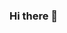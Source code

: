 ### Hi there 👋

<!--
**Yashdani0406/Yashdani0406** is a ✨ _special_ ✨ repository because its `README.md` (this file) appears on your GitHub profile.

[![Anurag's GitHub stats](https://github-readme-stats.vercel.app/api?username=Yashdani0406)](https://github.com/anuraghazra/github-readme-stats)


